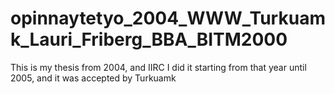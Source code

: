 # opinnaytetyo_2004_WWW_Turkuamk_Lauri_Friberg_BBA_BITM2000
This is my thesis from 2004, and IIRC I did it starting from that year until 2005, and it was accepted by Turkuamk
